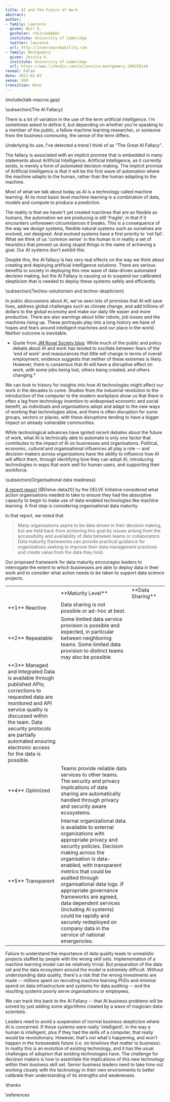 ```yaml
---
title: AI and the Future of Work
abstract: 
author:
- family: Lawrence
  given: Neil D.
  gscholar: r3SJcvoAAAAJ
  institute: University of Cambridge
  twitter: lawrennd
  url: http://inverseprobability.com
- family: Montgomery
  given: Jessica K.
  institute: University of Cambridge
  url: https://www.linkedin.com/in/jessica-montgomery-206256144
reveal: False
date: 2021-02-03
venue: HSM
transition: None
---
```


\include{talk-macros.gpp}


\subsection{The AI Fallacy}

There is a lot of variation in the use of the term artificial
intelligence. I'm sometimes asked to define it, but depending on whether
you're speaking to a member of the public, a fellow machine learning
researcher, or someone from the business community, the sense of the
term differs.

Underlying its use, I've detected a trend I think of as "The Great AI
Fallacy".

The fallacy is associated with an implicit promise that is embedded in
many statements about Artificial Intelligence. Artificial Intelligence,
as it currently exists, is merely a form of automated decision making.
The implicit promise of Artificial Intelligence is that it will be the
first wave of automation where the machine adapts to the human, rather
than the human adapting to the machine.

Most of what we talk about today as AI is a technology called machine
learning. At its most basic level machine learning is a combination of
data, models and compute to produce a prediction.

The reality is that we haven't yet created machines that are as flexible
as humans, the automation we are producing is still 'fragile', in that
if it encounters unforeseen circumstances it breaks. This is a
consequence of the way we design systems, flexible natural systems such
as ourselves are evolved, not designed. And evolved systems have a first
priority to 'not fail'. What we think of us 'common sense' in the human
is in reality a set of heuristics that prevent us doing stupid things in
the name of achieving a goal. Our AI systems don't exhibit this

Despite this, the AI fallacy is has very real effects on the way we
think about creating and deploying artificial intelligence solutions.
There are serious benefits to society in deploying this new wave of
data-driven automated decision making, but the AI Fallacy is causing us
to suspend our calibrated skepticism that is needed to deploy these
systems safely and efficiently.

\subsection{Techno-solutionism and techno-skepticism}

In public discussions about AI, we've seen lots of promises that AI will
save lives, address global challenges such as climate change, and add
trillions of dollars to the global economy and make our daily life
easier and more productive. There are also warnings about killer robots,
job losses and the machines rising up. These portrayals play into a long
history we have of hopes and fears around intelligent machines and our
place in the world. Neither outcome is inevitable.

* Quote from [JM Royal Society blog](https://royalsociety.org/blog/2018/09/the-impact-of-ai-on-work/):
While much of the public and policy debate about AI and work has tended
to oscillate between fears of the 'end of work' and reassurances that
little will change in terms of overall employment, evidence suggests
that neither of these extremes is likely. However, there is consensus
that AI will have a disruptive effect on work, with some jobs being
lost, others being created, and others changing.*

We can look to history for insights into how AI technologies might
affect our work in the decades to come. Studies from the industrial
revolution to the introduction of the computer to the modern workplace
show us that there is often a lag from technology invention to
widespread economic and social benefit, as individuals and organisations
adopt and adapt to the new ways of working that technologies allow, and
there is often disruption for some groups, sectors or places, with these
disruptions tending to have a bigger impact on already vulnerable
communities.

While technological advances have ignited recent debates about the
future of work, what AI is technically able to automate is only one
factor that contributes to the impact of AI on businesses and
organisations. Political, economic, cultural and organisational
influences all play a role -- and decision-makers across organisations
have the ability to influence how AI will affect them, through
identifying how they can adopt AI, introducing technologies in ways that
work well for human users, and supporting their workforce.

\subsection{Organisational data readiness}

[A recent report](https://rs-delve.github.io/addenda/2020/11/24/organizational-data-maturity.html#data-maturity-assessments) [@Delve-data20]
by the DELVE Initiative considered what action organisations needed to
take to ensure they had the absorptive capacity to begin to make use of
data-enabled technologies like machine learning. A first step is
considering organisational data maturity.

In that report, we noted that 

> Many organisations aspire to be data driven in their decision making, but are held back from achieving this goal by issues arising from the accessibility and availability of data between teams or collaborators. Data maturity frameworks can provide practical guidance for organisations seeking to improve their data management practices and create value from the data they hold.

Our proposed framework for data maturity encourages leaders to
interrogate the extent to which businesses are able to deploy data in
their work and to consider what action needs to be taken to support data
science projects.

<table>
<th><td>**Maturity Level**</td><td>**Data Sharing** <td></th>
<tr><td>**1** Reactive</td><td>Data sharing is not possible or ad-hoc at best.</td></tr>
<tr><td>**2** Repeatable</td><td>Some limited data service provision is possible and expected, in particular between neighboring teams. Some limited data provision to distinct teams may also be possible</td></tr>
<tr><td>  **3** Managed and Integrated   Data is available through published APIs; corrections to requested data are monitored and API service quality is discussed within the team. Data security protocols are partially automated ensuring electronic access for the data is possible.</td></tr>
<tr><td>  **4** Optimized</td><td>Teams provide reliable data services to other teams. The security and privacy implications of data sharing are automatically handled through privacy and security aware ecosystems.</td></tr>
<tr><td>  **5** Transparent</td><td>Internal organizational data is available to external organizations with appropriate privacy and security policies. Decision making across the organisation is data-enabled, with transparent metrics that could be audited through organisational data logs. If appropriate governance frameworks are agreed, data dependent services (including AI systems) could be rapidly and securely redeployed on company data in the service of national emergencies.</td></tr>
</table>

Failure to understand the importance of data quality leads to
unrealistic projects staffed by people with the wrong skill sets.
Implementation of a machine learning model can be relatively trivial.
But preparation of the data set and the data ecosystem around the model
is extremely difficult. Without understanding data quality, there's a
risk that the wrong investments are made -- millions spent on recruiting
machine learning PhDs and minimal spend on data infrastructure and
systems for data auditing -- and the resulting systems poorly serve
organisations or employees.

We can track this back to the AI Fallacy -- that AI business problems
will be solved by just adding some algorithms created by a wave of
magician-data-scientists.

Leaders need to avoid a suspension of normal business skepticism where
AI is concerned. If these systems were really 'intelligent', in the way
a human is intelligent, plus if they had the skills of a computer, that
really would be revolutionary. However, that's not what's happening, and
won't happen in the foreseeable future (i.e. on timelines that matter to
business). In reality this is an evolution of existing technology, and
it has the usual challenges of adoption that existing technologies have.
The challenge for decision makers is how to assimilate the implications
of this new technology within their business skill set. Senior business
leaders need to take time out working closely with the technology in
their own environments to better calibrate their understanding of its
strengths and weaknesses.


\thanks

\references
